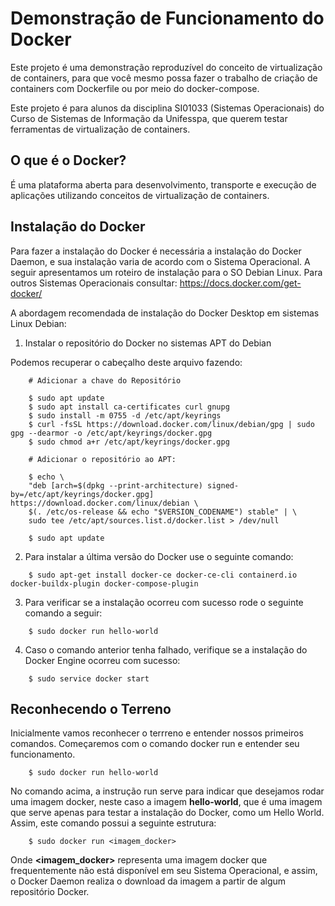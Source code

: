 # Demonstração de Funcionamento do Docker

Este projeto é uma demonstração reproduzível do conceito de virtualização de containers,
para que você mesmo possa fazer o trabalho de criação de containers com Dockerfile ou por
meio do docker-compose.

Este projeto é para alunos da disciplina SI01033 (Sistemas Operacionais) do Curso de Sistemas 
de Informação da Unifesspa, que querem testar ferramentas de virtualização de containers.


## O que é o Docker?

É uma plataforma aberta para desenvolvimento, transporte e execução de aplicações utilizando 
conceitos de virtualização de containers.

## Instalação do Docker 

Para fazer a instalação do Docker é necessária a instalação do Docker Daemon, e sua instalação
varia de acordo com o Sistema Operacional. A seguir apresentamos um roteiro de instalação para
o SO Debian Linux. Para outros Sistemas Operacionais consultar: https://docs.docker.com/get-docker/ 

A abordagem recomendada de instalação do Docker Desktop em sistemas Linux Debian:

1. Instalar o repositório do Docker no sistemas APT do Debian

Podemos recuperar o cabeçalho deste arquivo fazendo:
```
    # Adicionar a chave do Repositório

    $ sudo apt update
    $ sudo apt install ca-certificates curl gnupg
    $ sudo install -m 0755 -d /etc/apt/keyrings
    $ curl -fsSL https://download.docker.com/linux/debian/gpg | sudo gpg --dearmor -o /etc/apt/keyrings/docker.gpg
    $ sudo chmod a+r /etc/apt/keyrings/docker.gpg

    # Adicionar o repositório ao APT:
   
    $ echo \
  	"deb [arch=$(dpkg --print-architecture) signed-by=/etc/apt/keyrings/docker.gpg] https://download.docker.com/linux/debian \
  	$(. /etc/os-release && echo "$VERSION_CODENAME") stable" | \
  	sudo tee /etc/apt/sources.list.d/docker.list > /dev/null

    $ sudo apt update
```
2. Para instalar a última versão do Docker use o seguinte comando:
```
    $ sudo apt-get install docker-ce docker-ce-cli containerd.io docker-buildx-plugin docker-compose-plugin
```

3. Para verificar se a instalação ocorreu com sucesso rode o seguinte comando a seguir:
```
    $ sudo docker run hello-world
```

4. Caso o comando anterior tenha falhado, verifique se a instalação do Docker Engine ocorreu com sucesso:
```
    $ sudo service docker start
```

## Reconhecendo o Terreno

Inicialmente vamos reconhecer o terrreno e entender nossos primeiros comandos. Começaremos com o comando 
docker run e entender seu funcionamento.
```
    $ sudo docker run hello-world
```
No comando acima, a instrução run serve para indicar que desejamos rodar uma imagem docker, neste caso a 
imagem **hello-world**, que é uma imagem que serve apenas para testar a instalação do Docker, como um Hello World.
Assim, este comando possui a seguinte estrutura:
```
    $ sudo docker run <imagem_docker>
```
Onde **<imagem_docker>** representa uma imagem docker que frequentemente não está disponível em seu Sistema Operacional,
e assim, o Docker Daemon realiza o download da imagem a partir de algum repositório Docker.

